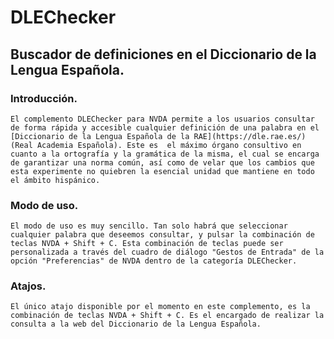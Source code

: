 # DLEChecker

## Buscador de definiciones en el Diccionario de la Lengua Española.

### Introducción.

	El complemento DLEChecker para NVDA permite a los usuarios consultar de forma rápida y accesible cualquier definición de una palabra en el [Diccionario de la Lengua Española de la RAE](https://dle.rae.es/) (Real Academia Española). Este es  el máximo órgano consultivo en cuanto a la ortografía y la gramática de la misma, el cual se encarga de garantizar una norma común, así como de velar que los cambios que esta experimente no quiebren la esencial unidad que mantiene en todo el ámbito hispánico.

### Modo de uso.

	El modo de uso es muy sencillo. Tan solo habrá que seleccionar cualquier palabra que deseemos consultar, y pulsar la combinación de teclas NVDA + Shift + C. Esta combinación de teclas puede ser personalizada a través del cuadro de diálogo "Gestos de Entrada" de la opción "Preferencias" de NVDA dentro de la categoría DLEChecker.

### Atajos.

	El único atajo disponible por el momento en este complemento, es la combinación de teclas NVDA + Shift + C. Es el encargado de realizar la consulta a la web del Diccionario de la Lengua Española.

